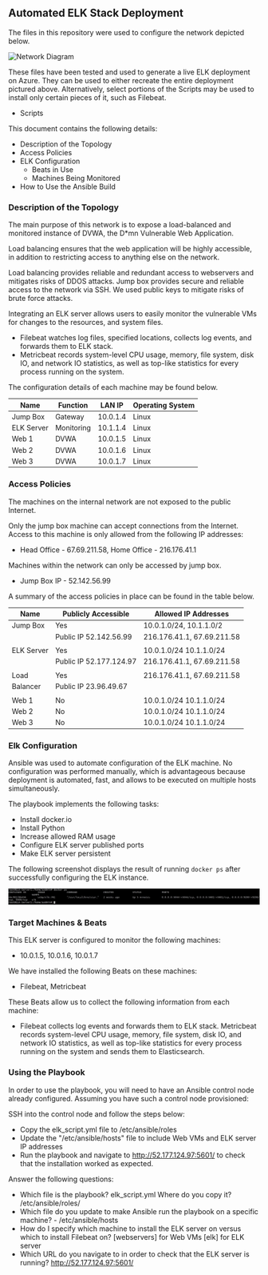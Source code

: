 ## Automated ELK Stack Deployment

The files in this repository were used to configure the network depicted below.

![Network Diagram](https://github.com/nsepeteri/Scripts/blob/main/Diagram/azure_framework.png)

These files have been tested and used to generate a live ELK deployment on Azure. They can be used to either recreate the entire deployment pictured above. Alternatively, select portions of the Scripts may be used to install only certain pieces of it, such as Filebeat.

  - Scripts

This document contains the following details:
- Description of the Topology
- Access Policies
- ELK Configuration
  - Beats in Use
  - Machines Being Monitored
- How to Use the Ansible Build


### Description of the Topology

The main purpose of this network is to expose a load-balanced and monitored instance of DVWA, the D*mn Vulnerable Web Application.

Load balancing ensures that the web application will be highly accessible, in addition to restricting access to anything else on the network.

Load balancing provides reliable and redundant access to webservers and mitigates risks of DDOS attacks. Jump box provides secure and reliable access to the network via SSH. We used public keys to mitigate risks of brute force attacks.

Integrating an ELK server allows users to easily monitor the vulnerable VMs for changes to the resources, and system files.

- Filebeat watches log files, specified locations, collects log events, and forwards them to ELK stack.
- Metricbeat records system-level CPU usage, memory, file system, disk IO, and network IO statistics, as well as top-like statistics for every process running on the system.

The configuration details of each machine may be found below.

| Name      | Function   | LAN IP      | Operating System |
|-----------|------------|-------------|------------------|
| Jump Box  | Gateway    | 10.0.1.4    |   Linux          |
| ELK Server| Monitoring | 10.1.1.4    |   Linux          |
| Web 1     | DVWA       | 10.0.1.5    |   Linux          |
| Web 2     | DVWA       | 10.0.1.6    |   Linux          |
| Web 3     | DVWA       | 10.0.1.7    |   Linux          |

### Access Policies

The machines on the internal network are not exposed to the public Internet. 

Only the jump box machine can accept connections from the Internet. Access to this machine is only allowed from the following IP addresses:
- Head Office - 67.69.211.58, Home Office - 216.176.41.1

Machines within the network can only be accessed by jump box.
- Jump Box IP - 52.142.56.99

A summary of the access policies in place can be found in the table below.

| Name       | Publicly Accessible     | Allowed IP Addresses       |
|------------|-------------------------|----------------------------|
| Jump Box   | Yes                     | 10.0.1.0/24, 10.1.1.0/2    |
|            | Public IP 52.142.56.99  | 216.176.41.1, 67.69.211.58 |
|            |                         |                            |
| ELK Server | Yes                     | 10.0.1.0/24 10.1.1.0/24    |
|            | Public IP 52.177.124.97 | 216.176.41.1, 67.69.211.58 |
|            |                         |                            |
| Load       | Yes                     | 216.176.41.1, 67.69.211.58 |
| Balancer   | Public IP 23.96.49.67   |                            |
|            |                         |                            |
| Web 1      | No                      | 10.0.1.0/24 10.1.1.0/24    |
| Web 2      | No                      | 10.0.1.0/24 10.1.1.0/24    |
| Web 3      | No                      | 10.0.1.0/24 10.1.1.0/24    |


### Elk Configuration

Ansible was used to automate configuration of the ELK machine. No configuration was performed manually, which is advantageous because
deployment is automated, fast, and allows to be executed on multiple hosts simultaneously.

The playbook implements the following tasks:
- Install docker.io
- Install Python
- Increase allowed RAM usage
- Configure ELK server published ports
- Make ELK server persistent

The following screenshot displays the result of running `docker ps` after successfully configuring the ELK instance.

![docker ps command screenshot](https://github.com/nsepeteri/Scripts/blob/main/Images/elk.jpg?raw=true)

### Target Machines & Beats
This ELK server is configured to monitor the following machines:
- 10.0.1.5, 10.0.1.6, 10.0.1.7

We have installed the following Beats on these machines:
- Filebeat, Metricbeat

These Beats allow us to collect the following information from each machine:
- Filebeat collects log events and forwards them to ELK stack. Metricbeat records system-level CPU usage, memory, file system, disk IO, and network IO statistics, as well as top-like statistics for every process running on the system and sends them to Elasticsearch.

### Using the Playbook
In order to use the playbook, you will need to have an Ansible control node already configured. Assuming you have such a control node provisioned: 

SSH into the control node and follow the steps below:
- Copy the elk_script.yml file to /etc/ansible/roles
- Update the "/etc/ansible/hosts" file to include Web VMs and ELK server IP addresses
- Run the playbook and navigate to http://52.177.124.97:5601/ to check that the installation worked as expected.

Answer the following questions:
- Which file is the playbook? elk_script.yml Where do you copy it? /etc/ansible/roles/
- Which file do you update to make Ansible run the playbook on a specific machine? - /etc/ansible/hosts
- How do I specify which machine to install the ELK server on versus which to install Filebeat on? [webservers] for Web VMs [elk] for ELK server
- Which URL do you navigate to in order to check that the ELK server is running? http://52.177.124.97:5601/

